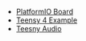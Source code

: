  - [PlatformIO Board](https://docs.platformio.org/en/latest/platforms/teensy.html)
 - [Teensy 4 Example](https://forum.pjrc.com/threads/57423-Teensy-4-0-I2S-without-Audio-Shield-and-flash-memory-question?p=214302&viewfull=1#post214302)
 - [Teesny Audio](https://www.pjrc.com/teensy/gui/index.html?info=AudioOutputMQS)